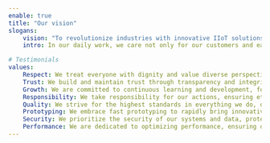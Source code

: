 ```yaml
---
enable: true
title: "Our vision"
slogans: 
    vision: "To revolutionize industries with innovative IIoT solutions through fast prototyping and transparency, while ensuring sustainability for future generations."
    intro: In our daily work, we care not only for our customers and each other but also for the local community and the environment around us.

# Testimonials
values:
    Respect: We treat everyone with dignity and value diverse perspectives.
    Trust: We build and maintain trust through transparency and integrity in all our interactions.
    Growth: We are committed to continuous learning and development, fostering innovation and excellence.
    Responsibility: We take responsibility for our actions, ensuring ethical practices and sustainable solutions.
    Quality: We strive for the highest standards in everything we do, delivering exceptional value to our customers.
    Prototyping: We embrace fast prototyping to rapidly bring innovative ideas to life, ensuring agility and responsiveness.
    Security: We prioritize the security of our systems and data, protecting our clients and maintaining their trust.
    Performance: We are dedicated to optimizing performance, ensuring our solutions are efficient, reliable, and impactful.
---
```

